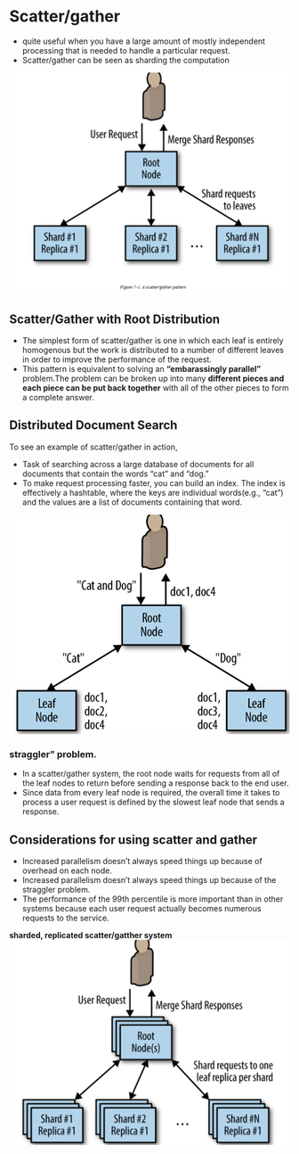 # Scatter/gather

* quite useful when you have a large amount of mostly independent processing that is needed to handle a particular request.
* Scatter/gather can be seen as sharding the computation 

![picture 7](../../../../.gitbook/assets/6e29da98deaf53eb9be32df6440331973e8d7152b230406704c0feb3333f9e61.png)

## Scatter/Gather with Root Distribution

* The simplest form of scatter/gather is one in which each leaf is entirely homogenous but the work is distributed to a number of different leaves in order to improve the performance of the request.
* This pattern is equivalent to solving an **“embarassingly parallel”** problem.The problem can be broken up into many **different pieces and each piece can be put back together** with all of the other pieces to form a complete answer.

## Distributed Document Search

To see an example of scatter/gather in action,

* Task of searching across a large database of documents for all documents that contain the words “cat” and “dog.” 
* To make request processing faster, you can build an index. The index is effectively a hashtable, where the keys are individual words\(e.g., “cat”\) and the values are a list of documents containing that word.

![picture 8](../../../../.gitbook/assets/2eac9560ac59257a28d646268811857e2b495cf44a7b9e20ad441c934d9f4b92.png)

### straggler” problem.

* In a scatter/gather system, the root node waits for requests from all of the leaf nodes to return before sending a response back to the end user. 
* Since data from every leaf node is required, the overall time it takes to process a user request is defined by the slowest leaf node that sends a response.

## Considerations for using scatter and gather

* Increased parallelism doesn’t always speed things up because of overhead on each node.
* Increased parallelism doesn’t always speed things up because of the straggler problem.
* The performance of the 99th percentile is more important than in other systems because each user request actually becomes numerous requests to the service.

**sharded, replicated scatter/gatther system** ![picture 9](../../../../.gitbook/assets/63cc9eae3e0ab0386898c4f49c960bf4d554b56bda47d20cdac7f6d94d898b75.png)

